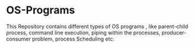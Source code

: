 # OS-Programs
This Repository contains different types of OS programs , like parent-child process, command line execution, piping within the processes, producer-consumer problem, process Scheduling etc.

